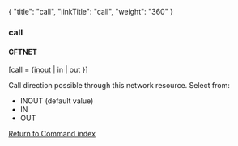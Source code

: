 {
    "title": "call",
    "linkTitle": "call",
    "weight": "360"
}<span id="call"></span>

### call

#### CFTNET

\[call = {<u>inout</u> | in | out }\]

Call direction possible through this network resource. Select from:

-   INOUT
    (default value)
-   IN
-   OUT

[Return to Command index](../../)
